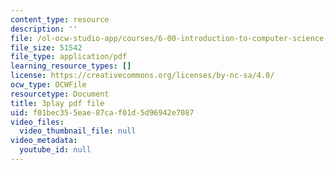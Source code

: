 ```yaml
---
content_type: resource
description: ''
file: /ol-ocw-studio-app/courses/6-00-introduction-to-computer-science-and-programming-fall-2008/f01bec355eae87caf01d5d96942e7087_udnyuHzJsjM.pdf
file_size: 51542
file_type: application/pdf
learning_resource_types: []
license: https://creativecommons.org/licenses/by-nc-sa/4.0/
ocw_type: OCWFile
resourcetype: Document
title: 3play pdf file
uid: f01bec35-5eae-87ca-f01d-5d96942e7087
video_files:
  video_thumbnail_file: null
video_metadata:
  youtube_id: null
---
```

